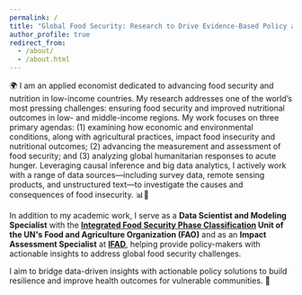 ```yaml
---
permalink: /
title: "Global Food Security: Research to Drive Evidence-Based Policy and Practice"
author_profile: true
redirect_from: 
  - /about/
  - /about.html
---
```


🌍 I am an applied economist dedicated to advancing food security and nutrition in low-income countries. My research addresses one of the world’s most pressing challenges: ensuring food security and improved nutritional outcomes in low- and middle-income regions. My work focuses on three primary agendas: (1) examining how economic and environmental conditions, along with agricultural practices, impact food insecurity and nutritional outcomes; (2) advancing the measurement and assessment of food security; and (3) analyzing global humanitarian responses to acute hunger. Leveraging causal inference and big data analytics, I actively work with a range of data sources—including survey data, remote sensing products, and unstructured text—to investigate the causes and consequences of food insecurity. 📊🌾

In addition to my academic work, I serve as a **Data Scientist and Modeling Specialist** with the **[Integrated Food Security Phase Classification](https://www.ipcinfo.org/) Unit of the UN's Food and Agriculture Organization (FAO)** and as an **Impact Assessment Specialist** at **[IFAD](http://ifad.org/en)**, helping provide policy-makers with actionable insights to address global food security challenges.

I aim to bridge data-driven insights with actionable policy solutions to build resilience and improve health outcomes for vulnerable communities. 🌟